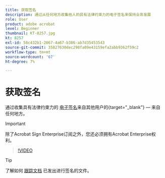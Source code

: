 ```yaml
---
title: 获取签名
description: 通过从任何地方收集他人的具有法律约束力的电子签名来保持业务发展
role: User
product: adobe acrobat
level: Beginner
thumbnail: KT-8257.jpg
kt: 8257
exl-id: 58c432b1-2067-4a67-b386-ab7d35453543
source-git-commit: 35827630dec298fa09e43159efa2abb9362f59c2
workflow-type: tm+mt
source-wordcount: '67'
ht-degree: 7%

---
```


# 获取签名

通过收集具有法律约束力的 [电子签名](https://www.adobe.com/acrobat/online/request-signature.html)来自其他用户的{target=&quot;_blank&quot;} — 来自任何地方。

>[!IMPORTANT]
>
>除了Acrobat Sign Enterprise订阅之外，您还必须拥有Acrobat Enterprise权利。

>[!VIDEO](https://video.tv.adobe.com/v/338359?hidetitle=true)

>[!TIP]
>
>了解如何 [跟踪文档](track.md) 已发出进行签名的文件。
